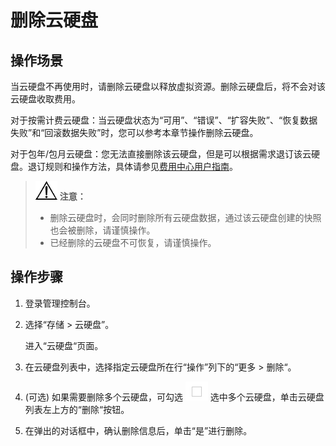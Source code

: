 # 删除云硬盘<a name="ZH-CN_TOPIC_0077503353"></a>

## 操作场景<a name="section6567565617247"></a>

当云硬盘不再使用时，请删除云硬盘以释放虚拟资源。删除云硬盘后，将不会对该云硬盘收取费用。

对于按需计费云硬盘：当云硬盘状态为“可用”、“错误”、“扩容失败”、“恢复数据失败”和“回滚数据失败”时，您可以参考本章节操作删除云硬盘。

对于包年/包月云硬盘：您无法直接删除该云硬盘，但是可以根据需求退订该云硬盘。退订规则和操作方法，具体请参见[费用中心用户指南](https://support.huaweicloud.com/usermanual-billing/zh-cn_topic_0083138805.html)。

>![](public_sys-resources/icon-notice.gif) **注意：**   
>-   删除云硬盘时，会同时删除所有云硬盘数据，通过该云硬盘创建的快照也会被删除，请谨慎操作。  
>-   已经删除的云硬盘不可恢复，请谨慎操作。  

## 操作步骤<a name="section29417758172419"></a>

1.  登录管理控制台。
2.  选择“存储 \> 云硬盘”。

    进入“云硬盘“页面。

3.  在云硬盘列表中，选择指定云硬盘所在行“操作”列下的“更多  \>  删除“。
4.  \(可选\) 如果需要删除多个云硬盘，可勾选  ![](figures/zh-cn_image_0077503431.png) 选中多个云硬盘，单击云硬盘列表左上方的“删除“按钮。
5.  在弹出的对话框中，确认删除信息后，单击“是”进行删除。

